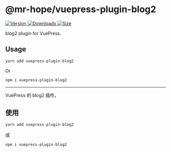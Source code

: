 # @mr-hope/vuepress-plugin-blog2

[![Version](https://img.shields.io/npm/v/@mr-hope/vuepress-plugin-blog2.svg?style=flat-square&logo=npm) ![Downloads](https://img.shields.io/npm/dm/@mr-hope/vuepress-plugin-blog2.svg?style=flat-square&logo=npm) ![Size](https://img.shields.io/bundlephobia/min/@mr-hope/vuepress-plugin-blog2?style=flat-square&logo=npm)](https://www.npmjs.com/package/@mr-hope/vuepress-plugin-blog2)

blog2 plugin for VuePress.

## Usage

```bash
yarn add vuepress-plugin-blog2
```

Or

```bash
npm i vuepress-plugin-blog2
```

---

VuePress 的 blog2 插件。

## 使用

```bash
yarn add vuepress-plugin-blog2
```

或

```bash
npm i vuepress-plugin-blog2
```
